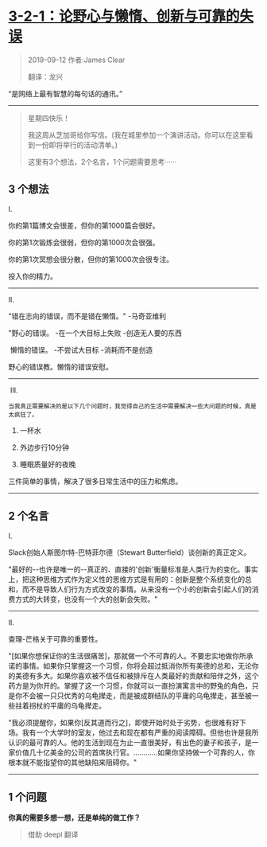 # [3-2-1：论野心与懒惰、创新与可靠的失误](https://jamesclear.com/3-2-1/september-12-2019)

>2019-09-12 作者:James Clear
>
>翻译：龙兴

“是网络上最有智慧的每句话的通讯。”

---

>星期四快乐！
>
>我这周从芝加哥给你写信。(我在城里参加一个演讲活动。你可以在这里看到一份即将举行的活动清单。)
>
>这里有3个想法，2个名言，1个问题需要思考······

## 3 个想法

   Ⅰ.

   你的第1篇博文会很差，但你的第1000篇会很好。

   你的第1次锻炼会很弱，但你的第1000次会很强。

   你的第1次冥想会很分散，但你的第1000次会很专注。

   投入你的精力。

---

  Ⅱ.

   "错在志向的错误，而不是错在懒惰。"
   -马奇亚维利

   "野心的错误。
   -在一个大目标上失败
   -创造无人要的东西

​    懒惰的错误。
   -不尝试大目标
   -消耗而不是创造

   野心的错误教。懒惰的错误安慰。

---

​    Ⅲ.

    当我真正需要解决的是以下几个问题时，我觉得自己的生活中需要解决一些大问题的时候，真是太疯狂了。

1. 一杯水

2. 外边步行10分钟

3. 睡眠质量好的夜晚

三件简单的事情，解决了很多日常生活中的压力和焦虑。

---

## 2 个名言

  Ⅰ.

   Slack创始人斯图尔特-巴特菲尔德（Stewart Butterfield）谈创新的真正定义。

"最好的--也许是唯一的--真正的、直接的'创新'衡量标准是人类行为的变化。事实上，把这种思维方式作为定义性的思维方式是有用的：创新是整个系统变化的总和，而不是导致人们行为方式改变的事情。从来没有一个小的创新会引起人们的消费方式的大转变，也没有一个大的创新会失败。"

---

  Ⅱ.

   查理-芒格关于可靠的重要性。

"[如果你想保证你的生活很痛苦]，那就做一个不可靠的人。不要忠实地做你所承诺的事情。如果你只掌握这一个习惯，你将会超过抵消你所有美德的总和，无论你的美德有多大。如果你喜欢被不信任和被排斥在人类最好的贡献和陪伴之外，这个药方是为你开的。掌握了这一个习惯，你就可以一直扮演寓言中的野兔的角色，只是你不会被一只只优秀的乌龟撵走，而是被成群结队的平庸的乌龟撵走，甚至被一些拄着拐杖的平庸的乌龟撵走。

"我必须提醒你，如果你[反其道而行之]，即使开始时处于劣势，也很难有好下场。我有一个大学时的室友，他过去和现在都有严重的阅读障碍。但他也许是我所认识的最可靠的人。他的生活到现在为止一直很美好，有出色的妻子和孩子，是一家价值几十亿美金的公司的首席执行官。............如果你坚持做一个可靠的人，你根本就不能指望你的其他缺陷来阻碍你。"

---

## 1 个问题

  **你真的需要多想一想，还是单纯的做工作？**

> 借助 deepl 翻译